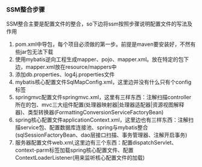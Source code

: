 ### SSM整合步骤
SSM整合主要是配置文件的整合，so下边将ssm按照步骤说明配置文件的写法及作用
1. pom.xml中导包，每个项目必须做的第一步。前提是maven要安装好，不然有些jar包无法下载
2. 使用mybatis逆向工程生成mapper、pojo、mapper.xml。放在特定的包下边，mapper.xml放在resource/mappers中
3. 添加db.properties、log4j.properties文件
4. mybatis核心配置文件SqlMapConfig.xml，这里边并没有什么只有个config标签
5. springmvc配置文件springmvc.xml，这里有三样东西：注解扫描controller所在的包、mvc三大组件配置(处理器映射器|处理器适配器|资源视图解释器)、类型转换器(FormattingConversionServiceFactoryBean)
6. spring核心配置文件applicationContext.xml，这里边也有三样东西：注解扫描service包、配置数据库连接池、spring与mybatis整合(sqlSessionFactoryBean、dao层接口扫描、事务管理器、注解开启事务)
7. 服务器配置文件web.xml,这里边有三个东西：配置dispatchServlet、context-parm标签加载spring核心配置文件、配置ContextLoaderListener(用来监听核心配置文件的加载)
